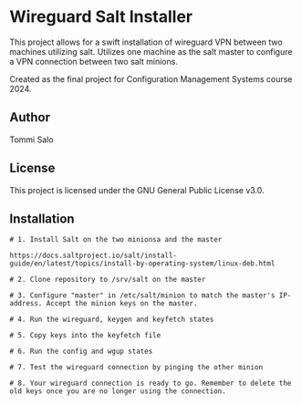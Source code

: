 # Wireguard Salt Installer

This project allows for a swift installation of wireguard VPN between two machines utilizing salt. Utilizes one machine as the salt master to configure a VPN connection between two salt minions.

Created as the final project for Configuration Management Systems course 2024.

## Author

Tommi Salo

## License 

This project is licensed under the GNU General Public License v3.0.

## Installation

```
# 1. Install Salt on the two minionsa and the master

https://docs.saltproject.io/salt/install-guide/en/latest/topics/install-by-operating-system/linux-deb.html

# 2. Clone repository to /srv/salt on the master

# 3. Configure "master" in /etc/salt/minion to match the master's IP-address. Accept the minion keys on the master.

# 4. Run the wireguard, keygen and keyfetch states

# 5. Copy keys into the keyfetch file

# 6. Run the config and wgup states

# 7. Test the wireguard connection by pinging the other minion

# 8. Your wireguard connection is ready to go. Remember to delete the old keys once you are no longer using the connection.

```
